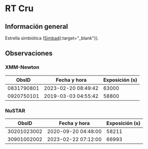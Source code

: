 # RT Cru

## Información general

Estrella simbiótica ([Simbad](https://simbad.cds.unistra.fr/simbad/sim-basic?Ident=rt+cru){:target="_blank"}).

## Observaciones

### XMM-Newton

|   ObsID    | Fecha y hora        | Exposición (s) |
|------------|---------------------|----------------|
| 0831790801 | 2023-02-20 08:49:42 | 63000          |
| 0920750101 | 2019-03-03 04:55:42 | 58800          |

### NuSTAR

|    ObsID    | Fecha y hora        | Exposición (s) |
|-------------|---------------------|----------------|
| 30201023002 | 2020-09-20 04:48:00 | 58211          |
| 30901002002 | 2023-02-22 07:12:00 | 66993          |
